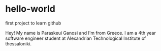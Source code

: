 # hello-world
first project to learn github

Hey! My name is Paraskeui Ganosi and I'm from Greece. I am a 4th year software engineer student at Alexandrian Technological Institute of thessaloniki. 

